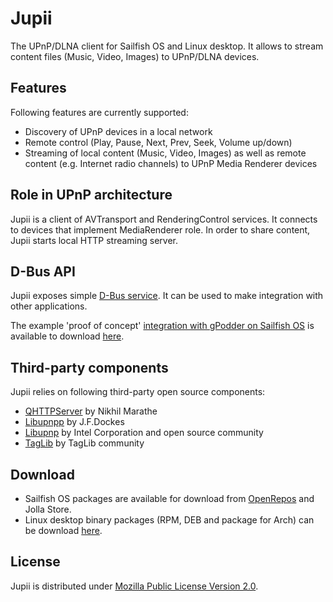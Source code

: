 # Jupii
The UPnP/DLNA client for Sailfish OS and Linux desktop. It allows to stream content files (Music, Video, Images) to UPnP/DLNA devices.

## Features
Following features are currently supported:
- Discovery of UPnP devices in a local network
- Remote control (Play, Pause, Next, Prev, Seek, Volume up/down)
- Streaming of local content (Music, Video, Images) as well as remote content (e.g. Internet radio channels) to UPnP Media Renderer devices

## Role in UPnP architecture
Jupii is a client of AVTransport and RenderingControl services. It connects to devices that implement MediaRenderer role. In order to share content, Jupii starts local HTTP streaming server.

## D-Bus API
Jupii exposes simple [D-Bus service](https://github.com/mkiol/Jupii/blob/master/dbus/org.jupii.xml). It can be used to make integration with other applications.

The example 'proof of concept' [integration with gPodder on Sailfish OS](https://github.com/mkiol/Jupii/raw/master/screenshots/jupii-sailfish-gpodder.png) is available to download [here](https://github.com/mkiol/Jupii/raw/master/binary/harbour-org.gpodder.sailfish-4.6.0-1.noarch-jupii.rpm).

## Third-party components
Jupii relies on following third-party open source components:
* [QHTTPServer](https://github.com/nikhilm/qhttpserver) by Nikhil Marathe
* [Libupnpp](https://opensourceprojects.eu/p/libupnpp) by J.F.Dockes
* [Libupnp](http://upnp.sourceforge.net) by Intel Corporation and open source community
* [TagLib](http://taglib.org/) by TagLib community

## Download
* Sailfish OS packages are available for download from [OpenRepos](https://openrepos.net/content/mkiol/jupii) and Jolla Store.
* Linux desktop binary packages (RPM, DEB and package for Arch) can be download [here](https://github.com/mkiol/Jupii/tree/master/desktop/packages).

## License
Jupii is distributed under
[Mozilla Public License Version 2.0](https://www.mozilla.org/MPL/2.0/).
